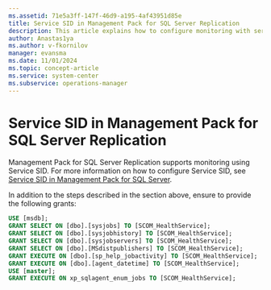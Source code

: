 ```yaml
---
ms.assetid: 71e5a3ff-147f-46d9-a195-4af43951d85e
title: Service SID in Management Pack for SQL Server Replication
description: This article explains how to configure monitoring with service SID in Management Pack for SQL Server Replication
author: Anastas1ya
ms.author: v-fkornilov
manager: evansma
ms.date: 11/01/2024
ms.topic: concept-article
ms.service: system-center
ms.subservice: operations-manager
---
```


# Service SID in Management Pack for SQL Server Replication

Management Pack for SQL Server Replication supports monitoring using Service SID. For more information on how to configure Service SID, see [Service SID in Management Pack for SQL Server](./sql-server-management-pack-service-sid.md).

In addition to the steps described in the section above, ensure to provide the following grants:

```sql
USE [msdb];
GRANT SELECT ON [dbo].[sysjobs] TO [SCOM_HealthService];
GRANT SELECT ON [dbo].[sysjobhistory] TO [SCOM_HealthService];
GRANT SELECT ON [dbo].[sysjobservers] TO [SCOM_HealthService];
GRANT SELECT ON [dbo].[MSdistpublishers] TO [SCOM_HealthService];
GRANT EXECUTE ON [dbo].[sp_help_jobactivity] TO [SCOM_HealthService];
GRANT EXECUTE ON [dbo].[agent_datetime] TO [SCOM_HealthService];
USE [master];
GRANT EXECUTE ON xp_sqlagent_enum_jobs TO [SCOM_HealthService];
```
